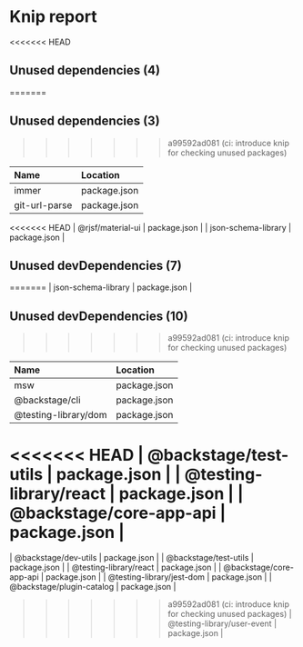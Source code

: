 # Knip report

<<<<<<< HEAD
## Unused dependencies (4)
=======
## Unused dependencies (3)
>>>>>>> a99592ad081 (ci: introduce knip for checking unused packages)

| Name                | Location     |
|:--------------------|:-------------|
| immer               | package.json |
| git-url-parse       | package.json |
<<<<<<< HEAD
| @rjsf/material-ui   | package.json |
| json-schema-library | package.json |

## Unused devDependencies (7)
=======
| json-schema-library | package.json |

## Unused devDependencies (10)
>>>>>>> a99592ad081 (ci: introduce knip for checking unused packages)

| Name                        | Location     |
|:----------------------------|:-------------|
| msw                         | package.json |
| @backstage/cli              | package.json |
| @testing-library/dom        | package.json |
<<<<<<< HEAD
| @backstage/test-utils       | package.json |
| @testing-library/react      | package.json |
| @backstage/core-app-api     | package.json |
=======
| @backstage/dev-utils        | package.json |
| @backstage/test-utils       | package.json |
| @testing-library/react      | package.json |
| @backstage/core-app-api     | package.json |
| @testing-library/jest-dom   | package.json |
| @backstage/plugin-catalog   | package.json |
>>>>>>> a99592ad081 (ci: introduce knip for checking unused packages)
| @testing-library/user-event | package.json |

